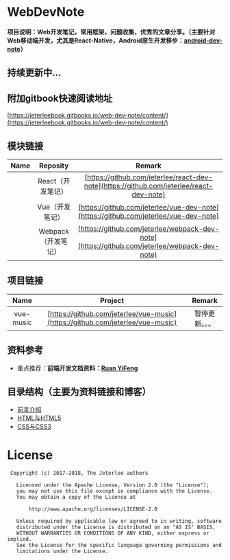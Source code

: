 # WebDevNote

**项目说明：Web开发笔记，常用框架，问题收集，优秀的文章分享。（主要针对Web移动端开发，尤其是React-Native，Android原生开发移步：**[**android-dev-note**](https://github.com/jeterlee/android-dev-note)**）**

## 持续更新中...

## 附加gitbook快速阅读地址

[https://jeterleebook.gitbooks.io/web-dev-note/content/](https://jeterleebook.gitbooks.io/web-dev-note/content/)

## 模块链接

| Name | Reposity | Remark |
| :---: | :---: | :---: |
|  | React（开发笔记） | [https://github.com/jeterlee/react-dev-note](https://github.com/jeterlee/react-dev-note) |
|  | Vue（开发笔记） | [https://github.com/jeterlee/vue-dev-note](https://github.com/jeterlee/vue-dev-note) |
|  | Webpack（开发笔记） | [https://github.com/jeterlee/webpack-dev-note](https://github.com/jeterlee/webpack-dev-note) |

## 项目链接

| Name | Project | Remark |
| :---: | :---: | :---: |
| vue-music | [https://github.com/jeterlee/vue-music](https://github.com/jeterlee/vue-music) | 暂停更新。。。 |

## 资料参考

* 重点推荐：**前端开发文档资料：**[**Ruan YiFeng**](https://github.com/ruanyf)

## 目录结构（主要为资料链接和博客）

* [前言介绍](README.md)
* [HTML与HTML5](document/chapter1.md)
* [CSS与CSS3](document/chapter2.md)


# License

```
 Copyright (c) 2017-2018, The Jeterlee authors 

   Licensed under the Apache License, Version 2.0 (the "License");
   you may not use this file except in compliance with the License.
   You may obtain a copy of the License at

       http://www.apache.org/licenses/LICENSE-2.0

   Unless required by applicable law or agreed to in writing, software
   distributed under the License is distributed on an "AS IS" BASIS,
   WITHOUT WARRANTIES OR CONDITIONS OF ANY KIND, either express or implied.
   See the License for the specific language governing permissions and
   limitations under the License.
```




